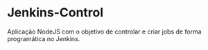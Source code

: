 # Jenkins-Control
Aplicação NodeJS com o objetivo de controlar e criar jobs de forma programática no Jenkins.
